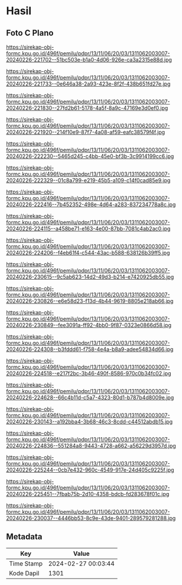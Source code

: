 # Hasil

## Foto C Plano

https://sirekap-obj-formc.kpu.go.id/496f/pemilu/pdpr/13/11/06/20/03/1311062003007-20240226-221702--51bc503e-b1a0-4d06-926e-ca3a2315e88d.jpg

https://sirekap-obj-formc.kpu.go.id/496f/pemilu/pdpr/13/11/06/20/03/1311062003007-20240226-221733--0e646a38-2a93-423e-8f2f-438b651fd27e.jpg

https://sirekap-obj-formc.kpu.go.id/496f/pemilu/pdpr/13/11/06/20/03/1311062003007-20240226-221830--27fd2b61-5178-4a5f-8a9c-47169e3d0ef0.jpg

https://sirekap-obj-formc.kpu.go.id/496f/pemilu/pdpr/13/11/06/20/03/1311062003007-20240226-221920--214f10e9-87f7-4a08-af59-eafc38579f4f.jpg

https://sirekap-obj-formc.kpu.go.id/496f/pemilu/pdpr/13/11/06/20/03/1311062003007-20240226-222230--5465d245-c4bb-45e0-bf3b-3c9914199cc6.jpg

https://sirekap-obj-formc.kpu.go.id/496f/pemilu/pdpr/13/11/06/20/03/1311062003007-20240226-222329--01c8a799-e219-45b5-a109-c14f0cad85e9.jpg

https://sirekap-obj-formc.kpu.go.id/496f/pemilu/pdpr/13/11/06/20/03/1311062003007-20240226-222416--7b452352-498e-4d64-a283-837234778a8c.jpg

https://sirekap-obj-formc.kpu.go.id/496f/pemilu/pdpr/13/11/06/20/03/1311062003007-20240226-224115--a458be71-e163-4e00-87bb-7081c4ab2ac0.jpg

https://sirekap-obj-formc.kpu.go.id/496f/pemilu/pdpr/13/11/06/20/03/1311062003007-20240226-224206--f4eb61f4-c544-43ac-b588-638126b39ff5.jpg

https://sirekap-obj-formc.kpu.go.id/496f/pemilu/pdpr/13/11/06/20/03/1311062003007-20240226-230615--9c5ab623-14d2-49d3-b214-e7420925db55.jpg

https://sirekap-obj-formc.kpu.go.id/496f/pemilu/pdpr/13/11/06/20/03/1311062003007-20240226-230826--e6e58d23-f13d-4b44-9619-8805e218ab66.jpg

https://sirekap-obj-formc.kpu.go.id/496f/pemilu/pdpr/13/11/06/20/03/1311062003007-20240226-230849--fee3091a-ff92-4bb0-9f87-0323e0866d58.jpg

https://sirekap-obj-formc.kpu.go.id/496f/pemilu/pdpr/13/11/06/20/03/1311062003007-20240226-224308--b3fddd61-f758-4e4a-b8a9-adee54834d66.jpg

https://sirekap-obj-formc.kpu.go.id/496f/pemilu/pdpr/13/11/06/20/03/1311062003007-20240226-224518--e217f2bc-3b46-490f-8586-970c0b34fc02.jpg

https://sirekap-obj-formc.kpu.go.id/496f/pemilu/pdpr/13/11/06/20/03/1311062003007-20240226-224628--66c4b11d-c5a7-4323-80d1-b787b4d8009e.jpg

https://sirekap-obj-formc.kpu.go.id/496f/pemilu/pdpr/13/11/06/20/03/1311062003007-20240226-230143--a192bba4-3b68-46c3-8cdd-c44512abdb15.jpg

https://sirekap-obj-formc.kpu.go.id/496f/pemilu/pdpr/13/11/06/20/03/1311062003007-20240226-224836--551284a8-9443-4728-a662-a56229d3957d.jpg

https://sirekap-obj-formc.kpu.go.id/496f/pemilu/pdpr/13/11/06/20/03/1311062003007-20240226-225244--0cb7e432-960c-4549-917e-24d405c9225f.jpg

https://sirekap-obj-formc.kpu.go.id/496f/pemilu/pdpr/13/11/06/20/03/1311062003007-20240226-225451--7fbab75b-2d10-4358-bdcb-fd283678f01c.jpg

https://sirekap-obj-formc.kpu.go.id/496f/pemilu/pdpr/13/11/06/20/03/1311062003007-20240226-230037--4446bb53-8c9e-43de-9401-289579281288.jpg


## Metadata

| Key        | Value               |
| ---------- | ------------------- |
| Time Stamp | 2024-02-27 00:03:44 |
| Kode Dapil | 1301                |



